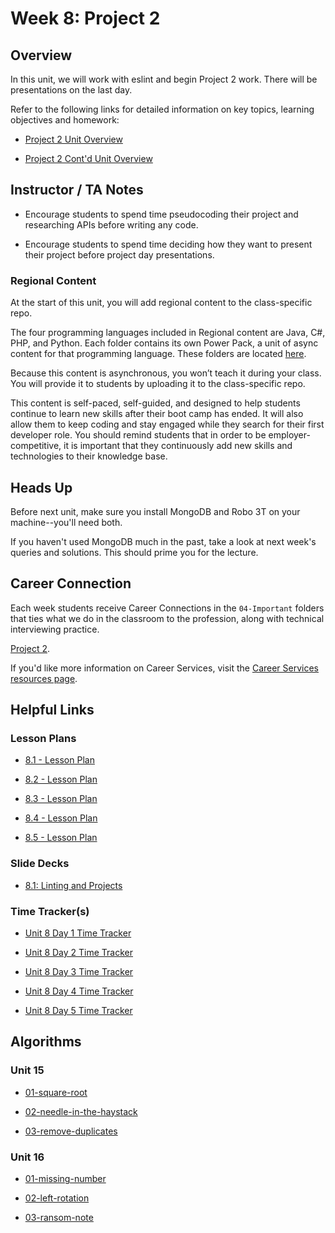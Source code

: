 # Week 8: Project 2

## Overview

In this unit, we will work with eslint and begin Project 2 work. There will be presentations on the last day.

Refer to the following links for detailed information on key topics, learning objectives and homework:

  * [Project 2 Unit Overview](../../../01-Class-Content/15-project-2/README.md)

  * [Project 2 Cont'd Unit Overview](../../../01-Class-Content/16-Project-2-Contd/README.md)

## Instructor / TA Notes

* Encourage students to spend time pseudocoding their project and researching APIs before writing any code.

* Encourage students to spend time deciding how they want to present their project before project day presentations.

### Regional Content

At the start of this unit, you will add regional content to the class-specific repo.

The four programming languages included in Regional content are Java, C#, PHP, and Python. Each folder contains its own Power Pack, a unit of async content for that programming language. These folders are located [here](../../../01-Class-Content/25-Power-Packs/).

Because this content is asynchronous, you won’t teach it during your class. You will provide it to students by uploading it to the class-specific repo.

This content is self-paced, self-guided, and designed to help students continue to learn new skills after their boot camp has ended. It will also allow them to keep coding and stay engaged while they search for their first developer role. You should remind students that in order to be employer-competitive, it is important that they continuously add new skills and technologies to their knowledge base.

## Heads Up

Before next unit, make sure you install MongoDB and Robo 3T on your machine--you'll need both.

If you haven't used MongoDB much in the past, take a look at next week's queries and solutions. This should prime you for the lecture.

## Career Connection

Each week students receive Career Connections in the `04-Important` folders that ties what we do in the classroom to the profession, along with technical interviewing practice.

[Project 2](../../../01-Class-Content/16-Project-2-Contd/04-Important/CAREER-CONNECTION.md).

If you'd like more information on Career Services, visit the [Career Services resources page](https://mycareerspot.org/).

## Helpful Links

### Lesson Plans

  * [8.1 - Lesson Plan](./01-Day/01-Day-LessonPlan.md)

  * [8.2 - Lesson Plan](./02-Day/02-Day-LessonPlan.md)

  * [8.3 - Lesson Plan](./03-Day/03-Day-LessonPlan.md)

  * [8.4 - Lesson Plan](./04-Day/04-Day-LessonPlan.md)

  * [8.5 - Lesson Plan](./05-Day/05-Day-LessonPlan.md)

### Slide Decks

  * [8.1: Linting and Projects](https://docs.google.com/presentation/d/1qgylK_F-8fGtw6GOEXjolSZlT8JlzBGzDwp8i_8LQUU/edit?usp=sharing)

### Time Tracker(s)

  * [Unit 8 Day 1 Time Tracker](https://docs.google.com/spreadsheets/d/15_tbyjsZEsAfdRjuvn2_TfqxUsxGjrgHlIl1gG11nvw/edit?usp=sharing)

  * [Unit 8 Day 2 Time Tracker](https://docs.google.com/spreadsheets/d/10bkhLFnfAzql5EZU9U829vKHlzwlH6Tm4TqCgKeXE9g/edit?usp=sharing)

  * [Unit 8 Day 3 Time Tracker](https://docs.google.com/spreadsheets/d/1jaYLVZa1UHRruf39qKgflhku8fe7plbTN01IbTsmVaI/edit?usp=sharing)

  * [Unit 8 Day 4 Time Tracker](https://docs.google.com/spreadsheets/d/1XqG8uuuz3CEuaqAd0SvZJOBq0ZkL5BnGQ4WrF9z2fV8/edit?usp=sharing)

  * [Unit 8 Day 5 Time Tracker](https://docs.google.com/spreadsheets/d/1NiDV0PhfOYpniX4pZBHSIK_FFS_QkZdyrYkua-His1s/edit?usp=sharing)

## Algorithms

### Unit 15

  * [01-square-root](../../../01-Class-Content/15-Project-2/03-Algorithms/01-square-root)

  * [02-needle-in-the-haystack](../../../01-Class-Content/15-Project-2/03-Algorithms/02-needle-in-the-haystack)

  * [03-remove-duplicates](../../../01-Class-Content/15-Project-2/03-Algorithms/03-remove-duplicates)

### Unit 16

  * [01-missing-number](../../../01-Class-Content/16-Project-2-Contd/03-Algorithms/01-missing-number)

  * [02-left-rotation](../../../01-Class-Content/16-Project-2-Contd/03-Algorithms/02-left-rotation)

  * [03-ransom-note](../../../01-Class-Content/16-Project-2-Contd/03-Algorithms/03-ransom-note)
